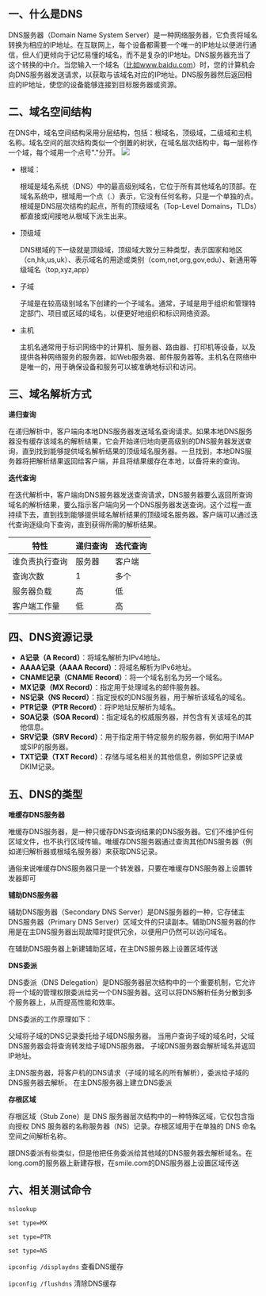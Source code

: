 ## 一、什么是DNS

DNS服务器（Domain Name System Server）是一种网络服务器，它负责将域名转换为相应的IP地址。在互联网上，每个设备都需要一个唯一的IP地址以便进行通信，但人们更倾向于记忆易懂的域名，而不是复杂的IP地址。DNS服务器充当了这个转换的中介。当您输入一个域名（[比如www.baidu.com](http://xn--www-eo8er22f.example.com/)）时，您的计算机会向DNS服务器发送请求，以获取与该域名对应的IP地址。DNS服务器然后返回相应的IP地址，使您的设备能够连接到目标服务器或资源。

## 二、域名空间结构

在DNS中，域名空间结构采用分层结构，包括：根域名，顶级域，二级域和主机名称。域名空间的层次结构类似一个倒置的树状，在域名层次结构中，每一层称作一个域，每个域用一个点号"."分开。
![](https://jsd.cdn.zzko.cn/gh/soslane/picgo@main/path/20240515184907.png)

- 根域：
    
    根域是域名系统（DNS）中的最高级别域名，它位于所有其他域名的顶部。在域名系统中，根域用一个点（.）表示，它没有任何名称，只是一个单独的点。根域是DNS层次结构的起点，所有的顶级域名（Top-Level Domains，TLDs）都直接或间接地从根域下派生出来。
    
- 顶级域
    
    DNS根域的下一级就是顶级域，顶级域大致分三种类型，表示国家和地区（cn,hk,us,uk）、表示域名的用途或类别（com,net,org,gov,edu）、新通用等级域名（top,xyz,app）
    
- 子域
    
    子域是在较高级别域名下创建的一个子域名。通常，子域是用于组织和管理特定部门、项目或区域的域名，以便更好地组织和标识网络资源。
    
- 主机
    
    主机名通常用于标识网络中的计算机、服务器、路由器、打印机等设备，以及提供各种网络服务的服务器，如Web服务器、邮件服务器等。主机名在网络中是唯一的，用于确保设备和服务可以被准确地标识和访问。
    

## 三、域名解析方式

**递归查询**

在递归解析中，客户端向本地DNS服务器发送域名查询请求。如果本地DNS服务器没有缓存该域名的解析结果，它会开始递归地向更高级别的DNS服务器发送查询，直到找到能够提供域名解析结果的顶级域名服务器。一旦找到，本地DNS服务器将把解析结果返回给客户端，并且将结果缓存在本地，以备将来的查询。

**迭代查询**

在迭代解析中，客户端向DNS服务器发送查询请求，DNS服务器要么返回所查询域名的解析结果，要么指示客户端向另一个DNS服务器发送查询。这个过程一直持续下去，直到找到能够提供域名解析结果的顶级域名服务器。客户端可以通过迭代查询逐级向下查询，直到获得所需的解析结果。

| 特性 | 递归查询 | 迭代查询 |
| --- | --- | --- |
| 谁负责执行查询 | 服务器 | 客户端 |
| 查询次数 | 1 | 多个 |
| 服务器负载 | 高 | 低 |
| 客户端工作量 | 低 | 高 |

## 四、DNS资源记录

- **A记录（A Record）**：将域名解析为IPv4地址。
- **AAAA记录（AAAA Record）**：将域名解析为IPv6地址。
- **CNAME记录（CNAME Record）**：将一个域名别名为另一个域名。
- **MX记录（MX Record）**：指定用于处理域名的邮件服务器。
- **NS记录（NS Record）**：指定授权的DNS服务器，用于解析该域名的域名。
- **PTR记录（PTR Record）**：将IP地址反解析为域名。
- **SOA记录（SOA Record）**：指定域名的权威服务器，并包含有关该域名的其他信息。
- **SRV记录（SRV Record）**：用于指定用于特定服务的服务器，例如用于IMAP或SIP的服务器。
- **TXT记录（TXT Record）**：存储与域名相关的其他信息，例如SPF记录或DKIM记录。

## 五、DNS的类型

**唯缓存DNS服务器**

唯缓存DNS服务器，是一种只缓存DNS查询结果的DNS服务器。它们不维护任何区域文件，也不执行区域传输。唯缓存DNS服务器通过查询其他DNS服务器（例如递归解析器或根域名服务器）来获取DNS记录。

通俗来说唯缓存DNS服务器只是一个转发器，只要在唯缓存DNS服务器上设置转发器即可

**辅助DNS服务器**

辅助DNS服务器（Secondary DNS Server）是DNS服务器的一种，它存储主DNS服务器（Primary DNS Server）区域文件的只读副本。辅助DNS服务器的作用是在主DNS服务器出现故障时提供冗余，以便用户仍然可以访问域名。

在辅助DNS服务器上新建辅助区域，在主DNS服务器上设置区域传送

**DNS委派**

DNS委派（DNS Delegation）是DNS服务器层次结构中的一个重要机制，它允许将一个域的管理权限委派给另一个DNS服务器。这可以将DNS解析任务分散到多个服务器上，从而提高性能和效率。

DNS委派的工作原理如下：

父域将子域的DNS记录委托给子域DNS服务器。
当用户查询子域的域名时，父域DNS服务器会将查询转发给子域DNS服务器。
子域DNS服务器会解析域名并返回IP地址。

主DNS服务器，将客户机的DNS请求（子域的域名的所有解析），委派给子域的DNS服务器去解析。   在主DNS服务器上建立DNS委派

**存根区域**

存根区域（Stub Zone）是 DNS 服务器层次结构中的一种特殊区域，它仅包含指向授权 DNS 服务器的名称服务器（NS）记录。存根区域用于在单独的 DNS 命名空间之间解析名称。

跟DNS委派有些类似，但是他把任务委派给其他域的DNS服务器去解析域名。在long.com的服务器上新建存根，在smile.com的DNS服务器上设置区域传送

## 六、相关测试命令

`nslookup`

`set type=MX` 

`set type=PTR`

`set type=NS`    

`ipconfig /displaydns`  查看DNS缓存

`ipconfig /flushdns`   清除DNS缓存